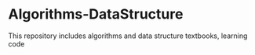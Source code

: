 # Algorithms-DataStructure
This repository includes algorithms and data structure textbooks, learning code
